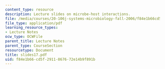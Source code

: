 ```yaml
---
content_type: resource
description: Lecture slides on microbe-host interactions.
file: /media/courses/20-106j-systems-microbiology-fall-2006/f84e1b66cd5f2911867672e14b9f891b_slides17.pdf
file_type: application/pdf
learning_resource_types:
- Lecture Notes
ocw_type: OCWFile
parent_title: Lecture Notes
parent_type: CourseSection
resourcetype: Document
title: slides17.pdf
uid: f84e1b66-cd5f-2911-8676-72e14b9f891b
---
```

